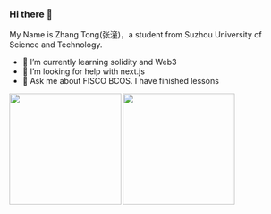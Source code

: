 ### Hi there 👋
My Name is Zhang Tong(张潼)，a student from Suzhou University of Science and Technology.
- 🌱 I’m currently learning solidity and Web3
- 🤔 I’m looking for help with next.js
- 💬 Ask me about FISCO BCOS. I have finished lessons
<div style="display: flex; gap: 3px;">
  <img height="200px" src="https://github-readme-stats.vercel.app/api?username=hql0621&show_icons=true&theme=vue-dark&count_private=true&hide_rank=true&include_all_commits=true&hide=stars">
  <img height="200px" src="https://github-readme-stats.vercel.app/api/top-langs/?username=hql0621&layout=donut&theme=vue-dark">
</div>

<!--
**hql0621/hql0621** is a ✨ _special_ ✨ repository because its `README.md` (this file) appears on your GitHub profile.
Here are some ideas to get you started:
- 🔭 I’m currently working on ...
- 🌱 I’m currently learning ...
- 👯 I’m looking to collaborate on ...
- 🤔 I’m looking for help with ...
- 💬 Ask me about ...
- 📫 How to reach me: ...
- 😄 Pronouns: ...
- ⚡ Fun fact: ...
-->
